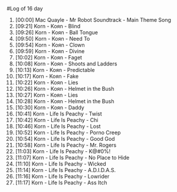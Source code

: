 #Log of 16 day

1. [00:00] Mac Quayle - Mr Robot Soundtrack - Main Theme Song
1. [09:21] Korn - Koяn - Blind
1. [09:26] Korn - Koяn - Ball Tongue
1. [09:50] Korn - Koяn - Need To
1. [09:54] Korn - Koяn - Clown
1. [09:59] Korn - Koяn - Divine
1. [10:02] Korn - Koяn - Faget
1. [10:08] Korn - Koяn - Shoots and Ladders
1. [10:13] Korn - Koяn - Predictable
1. [10:17] Korn - Koяn - Fake
1. [10:22] Korn - Koяn - Lies
1. [10:26] Korn - Koяn - Helmet in the Bush
1. [10:27] Korn - Koяn - Lies
1. [10:28] Korn - Koяn - Helmet in the Bush
1. [10:30] Korn - Koяn - Daddy
1. [10:41] Korn - Life Is Peachy - Twist
1. [10:42] Korn - Life Is Peachy - Chi
1. [10:46] Korn - Life Is Peachy - Lost
1. [10:52] Korn - Life Is Peachy - Porno Creep
1. [10:54] Korn - Life Is Peachy - Good God
1. [10:58] Korn - Life Is Peachy - Mr. Rogers
1. [11:03] Korn - Life Is Peachy - K@#0%!
1. [11:07] Korn - Life Is Peachy - No Place to Hide
1. [11:10] Korn - Life Is Peachy - Wicked
1. [11:14] Korn - Life Is Peachy - A.D.I.D.A.S.
1. [11:16] Korn - Life Is Peachy - Lowrider
1. [11:17] Korn - Life Is Peachy - Ass Itch
